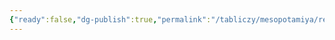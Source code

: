 ```yaml
---
{"ready":false,"dg-publish":true,"permalink":"/tabliczy/mesopotamiya/relefy-i-klinopisnye-teksty-iz-dvorcza-i-biblioteki-ashshurbanapala/","dgPassFrontmatter":true}
---
```



